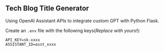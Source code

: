 ## Tech Blog Title Generator
Using OpenAI Assistant APIs to integrate custom GPT with Python Flask.

Create an `.env` file with the following keys(_Replace with yours!_):

```
API_KEY=sk-xxxx
ASSISTANT_ID=asst_xxxx

```